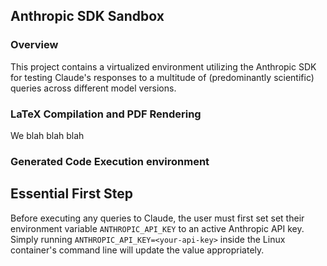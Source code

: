 ## Anthropic SDK Sandbox

### Overview
This project contains a virtualized environment utilizing the Anthropic SDK for testing Claude's responses to a multitude of (predominantly scientific) queries across different model versions.

### LaTeX Compilation and PDF Rendering
We blah blah blah

### Generated Code Execution environment

## Essential First Step
Before executing any queries to Claude, the user must first set set their environment variable `ANTHROPIC_API_KEY` to an active Anthropic API key. 
Simply running `ANTHROPIC_API_KEY=<your-api-key>` inside the Linux container's command line will update the value appropriately.

<!-- ## Project Goals
1. 
2. 


<!-- ## High Level Project Structure
### [`docs/`](./docs)
Documentation on development practices and patterns.

### [`src/`](./src)


### [`tests/`](./tests)

